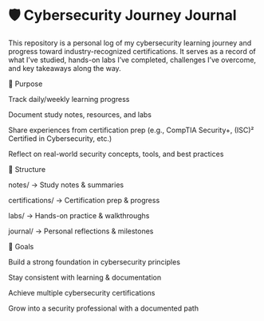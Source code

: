 # 🛡️ Cybersecurity Journey Journal

This repository is a personal log of my cybersecurity learning journey and progress toward industry-recognized certifications. It serves as a record of what I’ve studied, hands-on labs I’ve completed, challenges I’ve overcome, and key takeaways along the way.

📌 Purpose

Track daily/weekly learning progress

Document study notes, resources, and labs

Share experiences from certification prep (e.g., CompTIA Security+, (ISC)² Certified in Cybersecurity, etc.)

Reflect on real-world security concepts, tools, and best practices

📂 Structure

notes/ → Study notes & summaries

certifications/ → Certification prep & progress

labs/ → Hands-on practice & walkthroughs

journal/ → Personal reflections & milestones

🚀 Goals

Build a strong foundation in cybersecurity principles

Stay consistent with learning & documentation

Achieve multiple cybersecurity certifications

Grow into a security professional with a documented path

